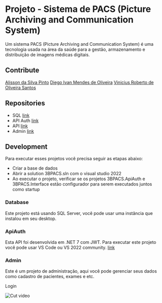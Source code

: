 # Projeto - Sistema de PACS (Picture Archiving and Communication System)

Um sistema PACS (Picture Archiving and Communication System) é uma tecnologia usada na área da saúde para a gestão, armazenamento e distribuição de imagens médicas digitais.

## Contribute

[Alisson da Silva Pinto](https://github.com/DevAlissonPinto)
[Diego Ivan Mendes de Oliveira](https://github.com/diegoivanmendes)
[Vinicius Roberto de Oliveira Santos](https://github.com/vroliveira)


## Repositories
* SQL [link](./sqldump)
* API Auth [link](./3BPACS.ApiAuth)
* API [link](./3BPACS.Application)
* Admin [link](./3BPACS.Interface)


## Development 

Para executar esses projetos você precisa seguir as etapas abaixo:

* Criar a base de dados
* Abrir a solution 3BPACS.sln com o visual studio 2022
* Ao executar o projeto, verificar se os projetos 3BPACS.ApiAuth e 3BPACS.Interface estão configurador para serem executados juntos como startup

### Database

Este projeto está usando SQL Server, você pode usar uma instância que instalou em seu desktop.


### ApiAuth

Esta API foi desenvolvida em .NET 7 com JWT. Para executar este projeto você pode usar VS Code ou VS 2022 community. [link](./3BPACS.ApiAuth)


### Admin

Este é um projeto de administração, aqui você pode gerenciar seus dados como cadastro de pacientes, exames e etc.

Login

![Cut video](./images/login.png)

